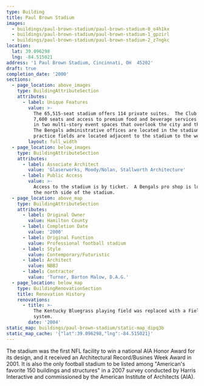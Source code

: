 ```yaml
---
type: Building
title: Paul Brown Stadium
images:
  - buildings/paul-brown-stadium/paul-brown-stadium-0_o4h1kx
  - buildings/paul-brown-stadium/paul-brown-stadium-1_gpzirl
  - buildings/paul-brown-stadium/paul-brown-stadium-2_z7ngkc
location:
  lat: 39.096298
  lng: -84.515021
address: '1 Paul Brown Stadium, Cincinnati, OH  45202'
draft: true
completion_date: '2000'
sections:
  - page_location: above_images
    type: BuildingAttributeSection
    attributes:
      - label: Unique Features
        value: >-
          The 65,515-seat stadium offers 114 private suites.  The Club Level has
          7,600 seats and access to premium food and beverage services located
          in two multi-story event spaces that overlook the city and the river.
          The Bengals administrative offices are located in the stadium, 3
          practice fields are located adjacent to the stadium to the west.
        layout: full_width
  - page_location: below_images
    type: BuildingAttributeSection
    attributes:
      - label: Associate Architect
        value: 'Glaserworks, Moody/Nolan, Stallworth Architecture'
      - label: Public Access
        value: >-
          Access to the stadium is by ticket.  A Bengals pro shop is located on
          the north side of the stadium.
  - page_location: above_map
    type: BuildingAttributeSection
    attributes:
      - label: Original Owner
        value: Hamilton County
      - label: Completion Date
        value: '2000'
      - label: Original Function
        value: Professional football stadium
      - label: Style
        value: Contemporary/Futuristic
      - label: Architect
        value: NBBJ
      - label: Contractor
        value: 'Turner, Barton Malow, D.A.G.'
  - page_location: below_map
    type: BuildingRenovationSection
    title: Renovation History
    renovations:
      - title: >-
          The Kentucky Bluegrass playing field was replaced with a FieldTurf
          system.
        date: '2004'
static_map: buildings/paul-brown-stadium/static-map_dipq3b
static_map_cache: '{"lat":39.096298,"lng":-84.515021}'
---
```


The stadium was the first NFL facility to win a national AIA Honor Award for its design, and it received an Architectural Record/Busines Week Award in 2001. It is also the only football stadium to be listed among "American's favorite 150 buildings and structures" in a 2007 survey conducted by Harris Interactive and commissioned by the American Institute of Architects (AIA).
